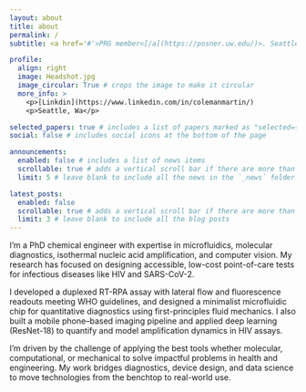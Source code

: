 ```yaml
---
layout: about
title: about
permalink: /
subtitle: <a href='#'>PRG member<[/a](https://posner.uw.edu/)>. Seattle, Wa. firstname.d.last@gmail.com

profile:
  align: right
  image: Headshot.jpg
  image_circular: True # crops the image to make it circular
  more_info: >
    <p>[Linkdin](https://www.linkedin.com/in/colemanmartin/)
    <p>Seattle, Wa</p>

selected_papers: true # includes a list of papers marked as "selected={true}"
social: false # includes social icons at the bottom of the page

announcements:
  enabled: false # includes a list of news items
  scrollable: true # adds a vertical scroll bar if there are more than 3 news items
  limit: 5 # leave blank to include all the news in the `_news` folder

latest_posts:
  enabled: false
  scrollable: true # adds a vertical scroll bar if there are more than 3 new posts items
  limit: 3 # leave blank to include all the blog posts
---
```


I’m a PhD chemical engineer with expertise in microfluidics, molecular diagnostics, isothermal nucleic acid amplification, and computer vision. My research has focused on designing accessible, low-cost point-of-care tests for infectious diseases like HIV and SARS-CoV-2.

I developed a duplexed RT-RPA assay with lateral flow and fluorescence readouts meeting WHO guidelines, and designed a minimalist microfluidic chip for quantitative diagnostics using first-principles fluid mechanics. I also built a mobile phone–based imaging pipeline and applied deep learning (ResNet-18) to quantify and model amplification dynamics in HIV assays.

I’m driven by the challenge of applying the best tools whether molecular, computational, or mechanical to solve impactful problems in health and engineering. My work bridges diagnostics, device design, and data science to move technologies from the benchtop to real-world use.
